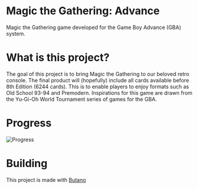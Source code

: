 # Magic the Gathering: Advance
Magic the Gathering game developed for the Game Boy Advance (GBA) system.

# What is this project?
The goal of this project is to bring Magic the Gathering to our beloved retro console. The final product will (hopefully) include all cards available before 8th Edition (6244 cards). This is to enable players to enjoy formats such as Old School 93-94 and Premodern. Inspirations for this game are drawn from the Yu-Gi-Oh World Tournament series of games for the GBA. 

# Progress
![Progress](https://progress-bar.dev/12/?title=Cards&suffix=/6244)

# Building
This project is made with [Butano](https://github.com/GValiente/butano)
